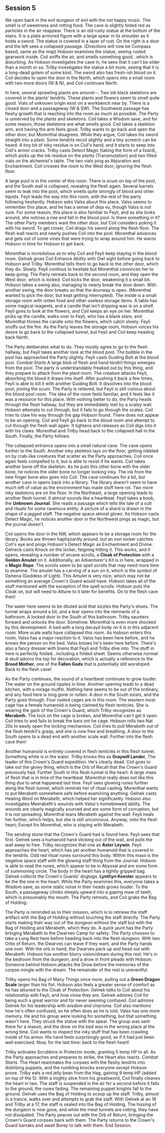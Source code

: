 ## Session 5

We open back in the evil dungeon of evil with the not happy music. The smell is of sweetness and rotting food. The cave is slightly tinted red as particles in the air reappear. There is an old rusty statue at the bottom of the stairs. It is a plate armored figure with a large spear in its shoulder as it holds a sword. The statue is covered in a layer of rust. On the right is a door and the left sees a collapsed passage. (Directions will now be Compass based, same as the map) Hobson examines the statue, seeing rusted gearwork inside. Coil sniffs the air, and smells something good...which is disturbing. As Hobson investigates the cave in, he sees that it can't be older than a month or so. Trilby investigates the statue a bit more, seeing that it is a long-dead golem of some kind. The sword also has fresh-ish blood on it. Coil decides to open the door in the North, which opens into a small room with two more doors (W & N), and Coil continues North.  

In here, several sprawling plants are around--. Two ink black skeletons are covered in the plants' tendrils. These plants and flowers seem to smell quite good. Vials of unknown origin exist on a workbench near by. There is a closed door and a passageway (W & SW). The Southwest passage has fleshy growth that is reaching into the room as much as possible. The Party is unnerved by the plants and skeletons. Coil takes a Wisdom save, and for some reason, those skeletons are what smells good. Coil takes a skeleton arm, and having the arm feels good. Trilby wants to go back and open the other door, but Morenthal disagrees. While they argue, Coil takes his sword straight into a plant. Some tendrils recoil slightly and a tiny screech can be heard. A tiny bit of inky residue is on Coil's hand, and it starts to seep into Coil's armor cracks. Trilby casts Detect Magic (taking the form of a lizard), which picks up the ink residue on the plants (Transmutation) and two filled vials on the alchemist's table. The two vials ping as Abjuration and Enchantment. Coil crosses the room to the West door, ignoring the flesh floor.

A large pool is in the center of this room. There is scum on top of the pool, and the South wall is collapsed, revealing the flesh again. Several barrels seem to leak into the pool, which smells quite strongly of blood and other liquids. Feyli leads the way into this room, with the rest of the party following hesitantly. Hobson asks Valss about this place. Valss seems to remember this place, and he has a sense of deja vu, though Valss is not sure. For some reason, this place is also familiar to Feyli, and as she looks around, she notices a rise and fall in the blood pool. Is there something in it? The other Party members want the other door, but Coil considers poking it with his sword. To get closer, Coil drags his sword along the flesh floor. The flesh wall reacts and nearly pushes Coil into the pool. Morenthal advances and gets out of some vines that were trying to wrap around him. He warns Hobson in time for Hobson to get back.

Morenthal is incredulous as to why Coil and Feyli keep staying in the blood room. Gelnek gives Coil Enhance Ability with Owl sight before going back to Hobson and Trilby. Morenthal tells them to go back to the other door, which they do. Slowly. Feyli continus to hesitate but Morenthal convinces her to keep going. The Party retreats back to the second room, and they open the West door, which is locked. Coil kicks the door, weakening it a small bit. Hobson takes a swing also, managing to nearly break the door down. With another swing, the door breaks so that the doorway is open. (Morenthal wanted to pick the door, but kept getting interrupted). The inside is a small storage room with rotten food and other useless storage items. A table has some magical reagents, and a candle that isn't dripping wax is on a shelf. Feyli goes to look at the flowers, and Coil keeps an eye on her. Morenthal picks up the candle, walks over to Feyli, who has a blank stare, and Morenthal throws the candle onto the flowers, which catch slowly. Feyli snuffs out the fire. As the Party leaves the storage room, Hobson voices his desire to go back to the collapsed tunnel, but Feyli and Coil keep heading back North.

The Party deliberates what to do. They mostly agree to go to the flesh hallway, but Feyli takes another look at the blood pool. The bubble in the pool has approached the Party slightly. Feyli casts Guiding Bolt at the blood pool. *Combat Starts* A large blob of flesh and hand tendril things emerges from the pool. The party is understandably freaked out by this thing, and they prepare to attack from the plant room. The creature attacks Feyli, absorbing the blood it draws into itself. After pushing it back a few times, Feyli is able to kill it with another Guiding Bolt. It dissolves into the blood pool, joining the scum. The Party is relieved, but Feyli is still curious about the blood pool room. The idea of the room feels familiar, and it feels like it was a resource for this place. With nothing better to do, the Party heads through the flesh hallway, but they are immediately met by a scaley wall. Hobson attempts to cut through, but it fails to go through the scales. Coil tries to claw his way through the gap Hobson found. There does not appear to be an opening. Coil and Feyli go back to the blood room and attempt to cut through the flesh wall again. It tightens and releases as Coil digs into it with his claws. Morenthal and Trilby head back to the collapsed hall in the South. Finally, the Party follows.

The collapsed entrance opens into a small natural cave. The cave opens further to the South. Another inky skeleton lays on the floor, getting nibbled on by crab-like creatures that scatter as the Party approaches. Coil once again feels compelled to it, but is able to resist if he wants. Coil takes another bone off the skeleton. As he puts this other bone with the older bone, he notices the older bone no longer looking inky. The ink from the new finger bone also goes into Coil. The cave continues for a bit, but another cave in opens back into a library. The library doesn't seem to have much left of value as the environment has made stuff here rot. Two more inky skeletons are on the floor. In the Northeast, a large opening leads to another flesh tunnel. It almost sounds like a heartbeat. Feyli takes a book, the **Unknown Journal**. She reads a passage which tells the tale of a cult and rituals for some ravenous entity. A picture of a shard is drawn in the shape of a jagged staff. The negative space almost glows. As Hobson casts Detect Magic, he notices another door in the Northwest pings as magic, but the journal doesn't.

Coil opens the door in the NW, which appears to be a storage room for the library. Books are thrown haphazardly around, but an iron locker catches Coil's eye and pings Hobson's Detect Magic as Enchantment and Divine. Gelneck casts Knock on the locker, feigning hitting it. This works, and it opens, revealing a number of arcane scrolls, a **Cloak of Protection** with a **Golden Amulet** on it. Additionally, an Adventurer's Kit is in here, wrapped in a **Magic Rope**. The scrolls seem to be spell scrolls that may need more time to examine. The amulet has a carving of a sun on it, which is the symbol of Ophena (Goddess of Light). This Amulet is very nice, which may not be something an average Crown's Guard would have. Hobson takes all of the stuff mentioned with the exception of the spell scrolls. Hobson puts the Cloak on, but will need to Attune to it later for benefits. On to the flesh cave then!

The water here seems to be diluted acid that sizzles the Party's shoes. The tunnel wraps around a bit, and a tear opens into the remnants of a bathroom. A locked door to the South of this bathroom. Trilby saunters forward and unlocks the door. Somehow. Morenthal is even more shocked by this development. A bed with a long decayd body on it is in this adjacent room. More scale walls have collapsed this room. As Hobson enters this room, Valss has a major reaction to it. Valss has been here before, and he knows the person on the bed. Valss knows he's been here before. There's also a fancy dresser with linens that Feyli and Trilby dive into. The stuff in here is perfectly folded...including a folded sheet. Seems otherwise normal. A skull adorns the top for decoration, which is actually a reference to the **Brood Mother**, one of the **Fallen Gods** that is potentially still worshiped. Back to the flesh cave!

As the Party continues, the sound of a heartbeat continues to grow louder. The water on the ground ripples in time. Another opening leads to a dead kitchen, with a mirage muffin. Nothing here seems to be out of the ordinary, and any food here is long gone or rotten. A door in the South exists, and the Party goes through. Four rusted cages are in this room. The western most cage has a female humanoid is being claimed by flesh tenticles. She is wearing the garb of the Crown's Guard, which Trilby recognizes as **Merabeth**. The lock on the cage is broken, and Morenthal can't get it open. Coil tries to and fails to break the bars ont he cage. Hobson rolls two Nat 20s to easily open the locking mechanism. Coil tries to pull Merabeth out of the flesh tendril's grasp, and she is now free and breathing. A door to the South opens to a dead end with another scale wall. Further into the flesh cave then!

Another humanoid is entirely covered in flesh tenticles in this flesh tunnel. Something white is in the water. Trilby knows this as **Graywill Lander**, The leader of this Crown's Guard expedition. He's clearly dead. Coil goes to take out the glowy thing, which is the Orb of Recall that the Crown's Guard previously had. Further South in this flesh tunnel is the heart: A large mass of flesh that is in time of the heartbeat. Morenthal really does not like this thing due to what happened last time. Feyli sees glowing runes further along the flesh tunnel, which reminds her of ritual casting. Morenthal wants to put Merabeth somewhere safe before examining anything. Gelnek casts Healing Word on Merabeth, which helped her significantly. Hobson also investigates Meerabeth's wounds with Valss's homebrewed ability. The wounds are clearly magically sourced and are some form of corruption, but it is not spreading. Morenthal leans Merabeth against the wall. Feyli heals her further, which helps, but she is still unconcious. Anyway, onto the flesh heart; Except fro Morenthal, who is staying with Merabeth.

The sending stone that the Crown's Guard had is found here. Feyli sees that first. Gelnek sees a humanoid hand sticking out of the wall, and pulls the wall away to free. Trilby recognizes that one as **Aster Leywin**. Feyli approaches the heart, which has yet another humanoid that is covered in the tendrils. Odd red ritual runes surround this body. Within this mass is the negative space staff with the glowing staff thing from the Journal. Hobson is able to read the runes, which appear to be in Abyssal and are some form of summoning circle. The body in the heart has a tightly gripped bag. Gelnek collects the Crown's Guards' dogtags. **Lynthyn Keester** appears to be the the one in the heart. While the Party examines this, everyone takes a Wisdom save, as some static noise in their heads grows louder. To the South, a passageway climbs steeply upward into a gaping maw of teeth, which is presumably the mouth. The Party retreats, and Coil grabs the Bag of Holding.

The Party is reminded as to their mission, which is to retrieve the staff artifact with the Bag of Holding without touching the staff directly. The Party starts making their way out of the dungeon without the staff but with the Bag of Holding and Merabeth, which they do. A quick jaunt has the Party bringing Merabeth to the Dwarven Camp for safety. The Party chooses to take a Long Rest here before heading back into the flesh dungeon. With two Orbs of Return, the Dwarves can leave if they want, and the Party hands one over. With the orb in hand, the Dwarves pack up and head out with Merabeth. Hobson has another blurry vision/dream during this rest: He's in the bedroom from the dungeon, and a drow in front pleads with Hobson. Someone behind Hobson attacks the Drow before the memories of the corpse mingle with the dream. The remainder of the rest is uneventful.

Trilby opens his Bag of Many Things once more, pulling out a **Green Dragon Scale** larger than his fist. Hobson also feels a greater sense of comfort as he has attuned to the Cloak of Protection. Gelnek talks to Coil about his relationship with Feyli, and how close they are. Gelnek admires Coil for being such a great warrior and for never seeming confused. Coil admires Gelnek for his leadership with wisdom and charisma. Coil also mentions how he's often confused, so he often does as he is told. Valss has one more memory. He and his group were looking for something, but that something wasn't here. They struck the statue with the spear. The group was sent there for a reason, and the drow on the bed was in the wrong place at the wrong time. Coil wants to inspect the inky stuff that has been crawling inside of his armor. His hand feels surprisingly good, as if it had just been well exercised. Now, for the last time: back to the flesh heart!

Trilby activates Scrubbins in Protector mode, granting 5 temp HP to all. As the Party approaches and prepares to strike, the Heart also reacts. *Combat Starts.* The Heart reanimates the corpses with the fleshy tendrils into distirbing puppets, and the rumbling knocks everyone except Hobson prone. Trilby eats a red jelly bean from the Hag, gaining 9 temp HP (added on top of the 5). With a mighty slice from his greatsword, Coil finally cleaves the heart in two. The staff is suspended in the air for a second before it falls to the ground, the runes fading. The remaining puppet knights fall to the ground. Gelnek uses the Bag of Holding to scoop up the staff. Trilby, almost in a trance, walks over and attempts to grab the staff. With Gelnek at an 18 and Trilby at a 17, the staff is sealed into the Bag of Holding. The hissing of the dungeon is now gone, and while the meat tunnels are rotting, they have not dissipated. The Party peaces out with the Orb of Return, bringing the Crown's Guard corpses back with them. The Party returns to the Crown's Guard barraks and await Borey to talk with them. End Session.